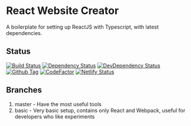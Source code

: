 # React Website Creator

A boilerplate for setting up ReactJS with Typescript, with latest dependencies.

## Status

[![Build Status][github-actions-status]][github-actions-url]
[![Dependency Status][david-image]][david-url]
[![DevDependency Status][david-dev-image]][david-dev-url]
[![Github Tag][github-tag-image]][github-tag-url]
[![CodeFactor][codefactor-image]][codefactor-url]
[![Netlify Status][netlify-image]][netlify-url]

## Branches

1. master - Have the most useful tools
2. basic - Very basic setup, contains only React and Webpack, useful for developers who like experiments

[github-actions-status]: https://github.com/sdc224/react-webpack-boilerplate/workflows/GitHub%20Actions/badge.svg
[github-actions-url]: https://github.com/sdc224/react-webpack-boilerplate/actions
[david-image]: https://img.shields.io/david/sdc224/react-webpack-boilerplate.svg
[david-url]: https://david-dm.org/sdc224/react-webpack-boilerplate
[david-dev-image]: https://img.shields.io/david/dev/sdc224/react-webpack-boilerplate.svg?label=devDependencies
[david-dev-url]: https://david-dm.org/sdc224/react-webpack-boilerplate?type=dev
[github-tag-image]: https://img.shields.io/github/tag/sdc224/react-webpack-boilerplate.svg?label=version
[github-tag-url]: https://github.com/sdc224/react-webpack-boilerplate/releases/latest
[codefactor-image]: https://www.codefactor.io/repository/github/sdc224/react-webpack-boilerplate/badge
[codefactor-url]: https://www.codefactor.io/repository/github/sdc224/react-webpack-boilerplate
[netlify-image]: https://api.netlify.com/api/v1/badges/3aff7b50-28af-4c50-a4b7-a68e72d5ae50/deploy-status
[netlify-url]: https://app.netlify.com/sites/react-ts-webpack-boilerplate/deploys
